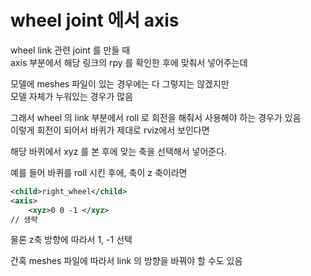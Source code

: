 # wheel joint 에서 axis
wheel link 관련 joint 를 만들 때  
axis 부분에서 해당 링크의 rpy 를 확인한 후에 맞춰서 넣어주는데  

모델에 meshes 파일이 있는 경우에는 다 그렇지는 않겠지만  
모델 자체가 누워있는 경우가 많음   

그래서  wheel 의 link 부분에서 roll 로 회전을 해줘서 사용해야 하는 경우가 있음  
이렇게 회전이 되어서 바퀴가 제대로  rviz에서 보인다면  

해당 바퀴에서 xyz 를 본 후에 맞는 축을 선택해서 넣어준다.

예를 들어 바퀴를 roll 시킨 후에, 축이 z 축이라면 
```xml
<child>right_wheel</child>
<axis>
    <xyz>0 0 -1 </xyz>
// 생략
```
물론 z축 방향에 따라서 1, -1 선택  

간혹 meshes 파일에 따라서 link 의 방향을 바꿔야 할 수도 있음


